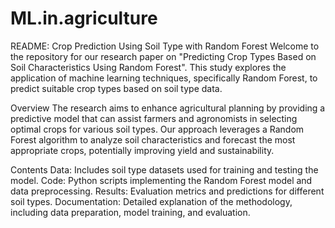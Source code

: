 # ML.in.agriculture
README: Crop Prediction Using Soil Type with Random Forest
Welcome to the repository for our research paper on "Predicting Crop Types Based on Soil Characteristics Using Random Forest". This study explores the application of machine learning techniques, specifically Random Forest, to predict suitable crop types based on soil type data.

Overview
The research aims to enhance agricultural planning by providing a predictive model that can assist farmers and agronomists in selecting optimal crops for various soil types. Our approach leverages a Random Forest algorithm to analyze soil characteristics and forecast the most appropriate crops, potentially improving yield and sustainability.

Contents
Data: Includes soil type datasets used for training and testing the model.
Code: Python scripts implementing the Random Forest model and data preprocessing.
Results: Evaluation metrics and predictions for different soil types.
Documentation: Detailed explanation of the methodology, including data preparation, model training, and evaluation.
